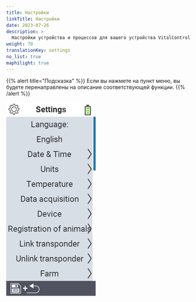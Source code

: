 ```yaml
---
title: Настройки
linkTitle: Настройки
date: 2023-07-26
description: >
  Настройки устройства и процессов для вашего устройства VitalControl
weight: 70
translationKey: settings
no_list: true
maphilight: true
---
```

{{% alert title="Подсказка" %}}
Если вы нажмете на пункт меню, вы будете перенаправлены на описание соответствующей функции.
{{% /alert %}}

<img src="images/menu.png" alt="Настройки VitalControl" title="Настройки" usemap="#workmap" class="maphilight" />

<map name="workmap">
  <area shape="rect" coords="2,40,230,120" alt="Язык" title="Установите и сохраните язык интерфейса пользователя на вашем устройстве VitalControl&#10;Клик мыши: открыть документацию" href="/ru/docs/settings/language/">
  <area shape="rect" coords="2,120,230,160" alt="Дата и время" title="Здесь вы устанавливаете дату и время&#10;Клик мыши: открыть документацию" href="/ru/docs/settings/datetime/">
  <area shape="rect" coords="2,160,230,200" alt="Единицы измерения" title="Здесь вы выбираете единицы измерения температуры и массы&#10;Клик мыши: открыть документацию" href="/ru/docs/settings/units/">
  <area shape="rect" coords="2,200,230,240" alt="Температура" title="Установите настройки температуры для использования вашего устройства VitalControl&#10;Клик мыши: открыть документацию" href="/ru/docs/settings/temperature/">
   <area shape="rect" coords="2,240,230,280" alt="Сбор данных" title="Здесь вы сохраняете релевантную информацию для сбора данных о животных&#10;Клик мыши: открыть документацию" href="/ru/docs/settings/data-acquisition/">
   <area shape="rect" coords="2,280,230,320" alt="Устройство" title="Здесь вы можете настроить различные параметры устройства&#10;Клик мыши: к документации" href="/ru/docs/settings/device/">
   <area shape="rect" coords="2,320,230,360" alt="Регистрация животных" title="Здесь вы можете настроить несколько заводских стандартов, касающихся регистрации новых животных в соответствии с требованиями вашей фермы.&#10;Клик мыши: открыть документацию" href="/ru/docs/settings/animal-registration/">
   <area shape="rect" coords="2,360,230,400" alt="Связывание транспондера" title="Установите назначение транспондера на вашем устройстве VitalControl&#10;Клик мыши: открыть документацию" href="/ru/docs/settings/transponder-linkage/">
   <area shape="rect" coords="2,400,230,439" alt="Отвязка транспондера" title="Укажите, как будет присваиваться ID животного после снятия транспондера&#10;Клик мыши: открыть документацию" href="/ru/docs/settings/transponder-linkage/">
   <area shape="rect" coords="2,440,230,480" alt="Ферма" title="Постоянно сохраните ваш официальный двенадцатизначный национальный идентификационный номер фермы на устройстве VitalControl&#10;Клик мыши: открыть документацию" href="/ru/docs/settings/farm-number/">
   <area shape="rect" coords="2,482,123,519" alt="Назад" title="Вернуться на один уровень назад" href="/ru/docs/menu/mainmenu/">
</map>
